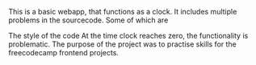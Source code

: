 
This is a basic webapp, that functions as a clock. It includes multiple problems in the sourcecode. Some of which are

The style of the code
At the time clock reaches zero, the functionality is problematic.
The purpose of the project was to practise skills for the freecodecamp frontend projects.

